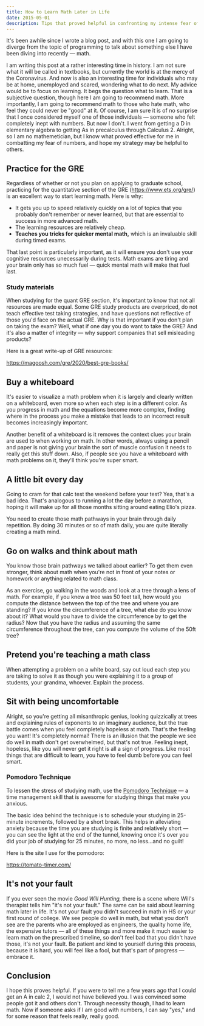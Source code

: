 ```yaml
---
title: How to Learn Math Later in Life
date: 2015-05-01
description: Tips that proved helpful in confronting my intense fear of numbers.
---
```


It's been awhile since I wrote a blog post, and with this one I am going to diverge from the topic of programming to talk about something else I have been diving into recently &mdash; math.

I am writing this post at a rather interesting time in history. I am not sure what it will be called in textbooks, but currently the world is at the mercy of the Coronavirus. And now is also an interesting time for individuals who may be at home, unemployed and scared, wondering what to do next. My advice would be to focus on learning. It begs the question what to learn. That is a subjective question, though here I am going to recommend math. More importantly, I am going to recommend math to those who hate math, who feel they could never be "good" at it. Of course, I am sure it is of no surprise that I once considered myself one of those individuals &mdash; someone who felt completely inept with numbers. But now I don't. I went from getting a D in elementary algebra to getting As in precalculus through Calculus 2. Alright, so I am no mathemetician, but I know what proved effective for me in combatting my fear of numbers, and hope my strategy may be helpful to others.

## Practice for the GRE

Regardless of whether or not you plan on applying to graduate school, practicing for the quantitative section of the GRE (https://www.ets.org/gre/) is an excellent way to start learning math. Here is why:

- It gets you up to speed relatively quickly on a lot of topics that you probably don't remember or never learned, but that are essential to success in more advanced math.
- The learning resources are relatively cheap.
- **Teaches you tricks for quicker mental math,** which is an invaluable skill during timed exams.

That last point is particularly important, as it will ensure you don't use your cognitive resources unecessarily during tests. Math exams are tiring and your brain only has so much fuel &mdash; quick mental math will make that fuel last.

### Study materials
When studying for the quant GRE section, it's important to know that not all resources are made equal. Some GRE study products are overpriced, do not teach effective test taking strategies, and have questions not reflective of those you'd face on the actual GRE. Why is that important if you don't plan on taking the exam? Well, what if one day you do want to take the GRE?  And it's also a matter of integrity &mdash; why support companies that sell misleading products?

Here is a great write-up of GRE resources:

https://magoosh.com/gre/2020/best-gre-books/

## Buy a whiteboard
It's easier to visualize a math problem when it is largely and clearly written on a whiteboard, even more so when each step is in a different color. As you progress in math and the equations become more complex, finding where in the process you make a mistake that leads to an incorrect result becomes increasingly important.

Another benefit of a whiteboard is it removes the context clues your brain are used to when working on math. In other words, always using a pencil and paper is not giving your brain the sort of muscle confusion it needs to really get this stuff down. Also, if people see you have a whiteboard with math problems on it, they'll think you're super smart.


## A little bit every day
Going to cram for that calc test the weekend before your test? Yea, that's a bad idea. That's analogous to running a lot the day before a marathon, hoping it will make up for all those months sitting around eating Elio's pizza.

You need to create those math pathways in your brain through daily repetition. By doing 30 minutes or so of math daily, you are quite literally creating a math mind.

## Go on walks and think about math
You know those brain pathways we talked about earlier? To get them even stronger, think about math when you're not in front of your notes or homework or anything related to math class. 

As an exercise, go walking in the woods and look at a tree through a lens of math. For example, if you knew a tree was 50 feet tall, how would you compute the distance between the top of the tree and where you are standing? If you know the circumference of a tree, what else do you know about it? What would you have to divide the circumference by to get the radius? Now that you have the radius and assuming the same circumference throughout the tree, can you compute the volume of the 50ft tree?

## Pretend you're teaching a math class
When attempting a problem on a white board, say out loud each step you are taking to solve it as though you were explaining it to a group of students, your grandma, whoever. Explain the process. 


## Sit with being uncomfortable
Alright, so you're getting all misanthropic genius, looking quizzically at trees and explaining rules of exponents to an imaginary audience, but the true battle comes when you feel completely hopeless at math. That's the feeling you want! It's completely normal! There is an illusion that the people we see do well in math don't get overwhelmed, but that's not true. Feeling inept, hopeless, like you will never get it right is all a sign of progress. Like most things that are difficult to learn, you have to feel dumb before you can feel smart.

### Pomodoro Technique
To lessen the stress of studying math, use the [Pomodoro Technique](https://en.wikipedia.org/wiki/Pomodoro_Technique) &mdash; a time management skill that is awesome for studying things that make you anxious.

The basic idea behind the technique is to schedule your studying in 25-minute increments, followed by a short break. This helps in alleviating anxiety because the time you are studying is finite and relatively short &mdash; you can see the light at the end of the tunnel, knowing once it's over you did your job of studying for 25 minutes, no more, no less...and no guilt!

Here is the site I use for the pomodoro:

https://tomato-timer.com/

## It's not your fault

If you ever seen the movie *Good Will Hunting,* there is a scene where Will's therapist tells him "it's not your fault." The same can be said about learning math later in life. It's not your fault you didn't succeed in math in HS or your first round of college. We see people do well in math, but what you don't see are the parents who are employed as engineers, the quality home life, the expensive tutors &mdash; all of these things and more make it much easier to learn math on the prescribed timeline, so don't feel bad that you didn't have those, it's not your fault. Be patient and kind to yourself during this process, because it is hard, you will feel like a fool, but that's part of progress &mdash; embrace it.

## Conclusion
I hope this proves helpful. If you were to tell me a few years ago that I could get an A in calc 2, I would not have believed you. I was convinced some people got it and others don't. Through necessity though, I had to learn math. Now if someone asks if I am good with numbers, I can say "yes," and for some reason that feels really, really good.